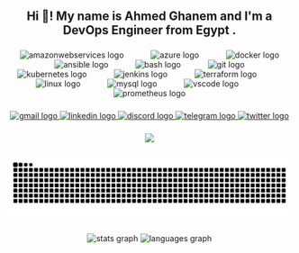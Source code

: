 <br clear="both">

<h2 align="center">Hi 👋! My name is  Ahmed Ghanem and I'm a DevOps Engineer from Egypt .</h2>

###

<div align="center">
  <img src="https://upload.wikimedia.org/wikipedia/commons/9/93/Amazon_Web_Services_Logo.svg" height="30" alt="amazonwebservices logo"  />
  <img width="40" />
  <img src="https://cdn.jsdelivr.net/gh/devicons/devicon/icons/azure/azure-original.svg" height="30" alt="azure logo"  />
  <img width="40" />
  <img src="https://cdn.worldvectorlogo.com/logos/docker.svg" height="30" alt="docker logo"  />
  <img width="40" />
  <img src="https://cdn.jsdelivr.net/gh/devicons/devicon/icons/ansible/ansible-original.svg" height="30" alt="ansible logo"  />
  <img width="40" />
  <img src="https://e7.pngegg.com/pngimages/39/202/png-clipart-bash-shell-command-line-interface-ls-shell-rectangle-logo-thumbnail.png" height="30" alt="bash logo"  />
  <img width="40" />
  <img src="https://cdn.jsdelivr.net/gh/devicons/devicon/icons/git/git-original.svg" height="30" alt="git logo"  />
  <img width="40" />
  <img src="https://cdn.jsdelivr.net/gh/devicons/devicon/icons/kubernetes/kubernetes-plain.svg" height="30" alt="kubernetes logo"  />
  <img width="40" />
  <img src="https://www.vectorlogo.zone/logos/jenkins/jenkins-icon.svg" height="30" alt="jenkins logo"  />
  <img width="40" />
  <img src="https://cdn.jsdelivr.net/gh/devicons/devicon/icons/terraform/terraform-original.svg" height="30" alt="terraform logo"  />
  <img width="40" />
  <img src="https://cdn.jsdelivr.net/gh/devicons/devicon/icons/linux/linux-original.svg" height="30" alt="linux logo"  />
  <img width="40" />
  <img src="https://cdn.jsdelivr.net/gh/devicons/devicon/icons/mysql/mysql-original.svg" height="30" alt="mysql logo"  />
  <img width="40" />
  <img src="https://cdn.jsdelivr.net/gh/devicons/devicon/icons/vscode/vscode-original.svg" height="30" alt="vscode logo"  />
  <img width="40" />
  <img src="https://cdn.jsdelivr.net/gh/devicons/devicon/icons/prometheus/prometheus-original.svg" height="30" alt="prometheus logo"  />
</div>

###

<div align="center">
  <a href="mailto:ahmedghanem.g23@gmail.com" target="_blank">
    <img src="https://raw.githubusercontent.com/maurodesouza/profile-readme-generator/master/src/assets/icons/social/gmail/default.svg" width="47" height="35" alt="gmail logo"  />
  </a>
  <a href="https://www.linkedin.com/in/ghanem-g23/" target="_blank">
    <img src="https://raw.githubusercontent.com/maurodesouza/profile-readme-generator/master/src/assets/icons/social/linkedin/default.svg" width="47" height="35" alt="linkedin logo"  />
  </a>
  <a href="[GHANEM#1686](https://discord.com/channels/@GHANEM#1686)" target="_blank">
    <img src="https://raw.githubusercontent.com/maurodesouza/profile-readme-generator/master/src/assets/icons/social/discord/default.svg" width="47" height="35" alt="discord logo"  />
  </a>
  <a href="https://t.me/Ghanmovic" target="_blank">
    <img src="https://raw.githubusercontent.com/maurodesouza/profile-readme-generator/master/src/assets/icons/social/telegram/default.svg" width="47" height="35" alt="telegram logo"  />
  </a>
  <a href="https://x.com/GHaN0M" target="_blank">
    <img src="https://raw.githubusercontent.com/maurodesouza/profile-readme-generator/master/src/assets/icons/social/twitter/default.svg" width="47" height="35" alt="twitter logo"  />
  </a>
</div>

###

<div align="center">
  <img height="200" src="https://go.isostech.com/hubfs/classicdevops.png"  />
</div>

###

<img src="https://raw.githubusercontent.com/AhMed-GhaNem25/AhMed-GhaNem25/output/snake.svg" alt="Snake animation" />

###

<div align="center">
  <img src="https://github-readme-stats.vercel.app/api?username=AhMed-GhaNem25&hide_title=false&hide_rank=false&show_icons=true&include_all_commits=true&count_private=true&disable_animations=false&theme=dracula&locale=en&hide_border=false&order=1" height="150" alt="stats graph"  />
  <img src="https://github-readme-stats.vercel.app/api/top-langs?username=AhMed-GhaNem25&locale=en&hide_title=false&layout=compact&card_width=320&langs_count=5&theme=dracula&hide_border=false&order=2" height="150" alt="languages graph"  />
</div>

###
